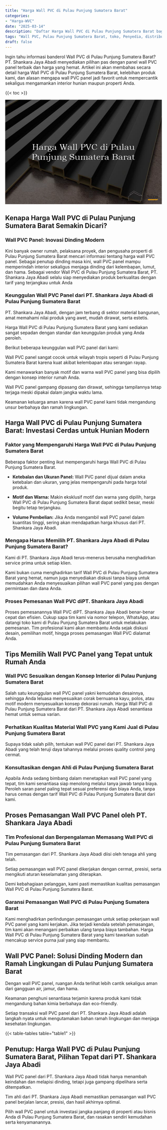 ```yaml
---
title: "Harga Wall PVC di Pulau Punjung Sumatera Barat"
categories: 
- "Harga-WVC"
date: "2025-03-14"
description: "Daftar Harga Wall PVC di Pulau Punjung Sumatera Barat bagi rumah, perkantoran, dan ritel. Panel berkualitas, beragam motif, warna menarik, dengan servis penempatan ditangani oleh tim ahli dan garansi resmi!|Jasa distribusi Wall PVC di Pulau Punjung Sumatera Barat untuk kebutuhan rumah, kantor, maupun ritel, dengan produk unggulan dan pemasangan oleh tim berpengalaman dan garansi resmi.|Solusi Wall PVC di Pulau Punjung Sumatera Barat yang terpercaya bagi hunian, perkantoran, serta toko, dengan panel unggulan dan pemasangan dikerjakan oleh teknisi ahli dan kepastian resmi.|Penyediaan Wall PVC di Pulau Punjung Sumatera Barat bagi tempat tinggal, office, dan ritel, dengan material berkualitas dan instalasi dikerjakan oleh tenaga ahli berpengalaman, disertai beserta kepastian resmi.}"
tags: "Wall PVC, Pulau Punjung Sumatera Barat, toko, Penyedia, distributor"
draft: false
---
```


Ingin tahu informasi banderol Wall PVC di Pulau Punjung Sumatera Barat? PT. Shankara Jaya Abadi menyediakan pilihan pas dengan panel wall PVC panel terbaik dan harga yang hemat. Artikel ini akan membahas secara detail harga Wall PVC di Pulau Punjung Sumatera Barat, kelebihan produk kami, dan alasan mengapa wall PVC panel jadi favorit untuk mempercantik sekaligus mengamankan interior hunian maupun properti Anda.

{{< toc >}}

![Harga Wall PVC di Pulau Punjung Sumatera Barat](/images/Harga-WVC/Harga-Wall-PVC-di-Pulau-Punjung-Sumatera-Barat.png)


## Kenapa Harga Wall PVC di Pulau Punjung Sumatera Barat Semakin Dicari?

### Wall PVC Panel: Inovasi Dinding Modern

Kini banyak owner rumah, pelaksana proyek, dan pengusaha properti di Pulau Punjung Sumatera Barat mencari informasi tentang harga wall PVC panel. Sebagai penutup dinding masa kini, wall PVC panel mampu memperindah interior sekaligus menjaga dinding dari kelembapan, lumut, dan hama. Sebagai vendor Wall PVC di Pulau Punjung Sumatera Barat, PT. Shankara Jaya Abadi selalu siap menyediakan produk berkualitas dengan tarif yang terjangkau untuk Anda

### Keunggulan Wall PVC Panel dari PT. Shankara Jaya Abadi di Pulau Punjung Sumatera Barat

PT. Shankara Jaya Abadi, dengan jam terbang di sektor material bangunan, amat memahami nilai produk yang awet, mudah dirawat, serta estetis.

Harga Wall PVC di Pulau Punjung Sumatera Barat yang kami sediakan sangat sepadan dengan standar dan keunggulan produk yang Anda peroleh.

Berikut beberapa keunggulan wall PVC panel dari kami:

Wall PVC panel sangat cocok untuk wilayah tropis seperti di Pulau Punjung Sumatera Barat karena kuat akibat kelembapan atau serangan rayap.

Kami menawarkan banyak motif dan warna wall PVC panel yang bisa dipilih dengan konsep interior rumah Anda.

Wall PVC panel gampang dipasang dan dirawat, sehingga tampilannya tetap terjaga meski dipakai dalam jangka waktu lama.

Keamanan keluarga aman karena wall PVC panel kami tidak mengandung unsur berbahaya dan ramah lingkungan.

## Harga Wall PVC di Pulau Punjung Sumatera Barat: Investasi Cerdas untuk Hunian Modern

### Faktor yang Mempengaruhi Harga Wall PVC di Pulau Punjung Sumatera Barat

Beberapa faktor penting ikut mempengaruhi harga Wall PVC di Pulau Punjung Sumatera Barat.

- **Ketebalan dan Ukuran Panel:** Wall PVC panel dijual dalam aneka ketebalan dan ukuran, yang jelas mempengaruhi pada harga total produk.

- **Motif dan Warna:** Makin eksklusif motif dan warna yang dipilih, harga Wall PVC di Pulau Punjung Sumatera Barat dapat sedikit besar, meski begitu tetap terjangkau.

- **Volume Pembelian:** Jika Anda mengambil wall PVC panel dalam kuantitas tinggi, sering akan mendapatkan harga khusus dari PT. Shankara Jaya Abadi.

### Mengapa Harus Memilih PT. Shankara Jaya Abadi di Pulau Punjung Sumatera Barat?

Kami di PT. Shankara Jaya Abadi terus-menerus berusaha menghadirkan service prima untuk setiap klien.

Kami bukan cuma menghadirkan tarif Wall PVC di Pulau Punjung Sumatera Barat yang hemat, namun juga menyediakan diskusi tanpa biaya untuk memudahkan Anda menyesuaikan pilihan wall PVC panel yang pas dengan permintaan dan dana Anda.

### Proses Pemesanan Wall PVC diPT. Shankara Jaya Abadi

Proses pemesanannya Wall PVC diPT. Shankara Jaya Abadi benar-benar cepat dan efisien. Cukup sapa tim kami via nomor telepon, WhatsApp, atau datangi toko kami di Pulau Punjung Sumatera Barat untuk melakukan pemesanan. Tim profesional kami akan membantu Anda sejak diskusi desain, pemilihan motif, hingga proses pemasangan Wall PVC dialamat Anda.

## Tips Memilih Wall PVC Panel yang Tepat untuk Rumah Anda

### Wall PVC Sesuaikan dengan Konsep Interior di Pulau Punjung Sumatera Barat

Salah satu keunggulan wall PVC panel yakni kemudahan desainnya, sehingga Anda leluasa menyesuaikan corak bernuansa kayu, polos, atau motif modern menyesuaikan konsep dekorasi rumah. Harga Wall PVC di Pulau Punjung Sumatera Barat dari PT. Shankara Jaya Abadi senantiasa hemat untuk semua varian.

### Perhatikan Kualitas Material Wall PVC yang Kami Jual di Pulau Punjung Sumatera Barat

Supaya tidak salah pilih, tentukan wall PVC panel dari PT. Shankara Jaya Abadi yang telah teruji daya tahannya melalui proses quality control yang cermat.

### Konsultasikan dengan Ahli di Pulau Punjung Sumatera Barat

Apabila Anda sedang bimbang dalam menetapkan wall PVC panel yang tepat, tim kami senantiasa siap menolong melalui tanya jawab tanpa biaya. Peroleh saran panel paling tepat sesuai preferensi dan biaya Anda, tanpa harus cemas dengan tarif Wall PVC di Pulau Punjung Sumatera Barat dari kami.

## Proses Pemasangan Wall PVC Panel oleh PT. Shankara Jaya Abadi

### Tim Profesional dan Berpengalaman Memasang Wall PVC di Pulau Punjung Sumatera Barat

Tim pemasangan dari PT. Shankara Jaya Abadi diisi oleh tenaga ahli yang telah.

Setiap pemasangan wall PVC panel dikerjakan dengan cermat, presisi, serta mengikuti aturan keselamatan yang diterapkan.

Demi kebahagiaan pelanggan, kami pasti memastikan kualitas pemasangan Wall PVC di Pulau Punjung Sumatera Barat.

### Garansi Pemasangan Wall PVC di Pulau Punjung Sumatera Barat

Kami menghadirkan perlindungan pemasangan untuk setiap pekerjaan wall PVC panel yang kami kerjakan. Jika terjadi kendala setelah pemasangan, tim kami akan menangani perbaikan ulang tanpa biaya tambahan. Harga Wall PVC di Pulau Punjung Sumatera Barat yang kami tawarkan sudah mencakup service purna jual yang siap membantu.

## Wall PVC Panel: Solusi Dinding Modern dan Ramah Lingkungan di Pulau Punjung Sumatera Barat

Dengan wall PVC panel, ruangan Anda terlihat lebih cantik sekaligus aman dari gangguan air, jamur, dan hama.

Keamanan penghuni senantiasa terjamin karena produk kami tidak mengandung bahan kimia berbahaya dan eco-friendly.

Setiap transaksi wall PVC panel dari PT. Shankara Jaya Abadi adalah langkah nyata untuk mengutamakan bahan ramah lingkungan dan menjaga kesehatan lingkungan.

{{< table-tables table="table1" >}}

## Penutup: Harga Wall PVC di Pulau Punjung Sumatera Barat, Pilihan Tepat dari PT. Shankara Jaya Abadi

Wall PVC panel dari PT. Shankara Jaya Abadi tidak hanya menambah keindahan dan melapisi dinding, tetapi juga gampang dipelihara serta ditempatkan.

Tim ahli dari PT. Shankara Jaya Abadi memastikan pemasangan wall PVC panel berjalan lancar, presisi, dan hasil akhirnya optimal.

Pilih wall PVC panel untuk investasi jangka panjang di properti atau bisnis Anda di Pulau Punjung Sumatera Barat, dan rasakan sendiri kemudahan serta kenyamanannya.
